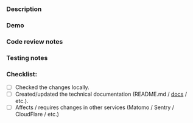 ### Description

<!--- Briefly note most valuable changes in what you did and why we need it, even if the task was described in detail in the task tracker. -->

<!--- If any section below doesn't make sense for your pull request, delete it please. -->

### Demo

<!--- If thee are visual changes, attach a link to a specific section on preview stand / add screenshots / record a [loom](https://www.loom.com/). -->

### Code review notes

<!--- Describe all uncertain decisions you made code-wise, e.g. readability vs performance. -->

### Testing notes

<!--- List all possible edge cases and how to test them. -->

### Checklist:

- [ ]  Checked the changes locally.
- [ ]  Created/updated the technical documentation (README.md / [docs](https://docs.lido.fi/) / etc.).
- [ ]  Affects / requires changes in other services (Matomo / Sentry / CloudFlare / etc.)
